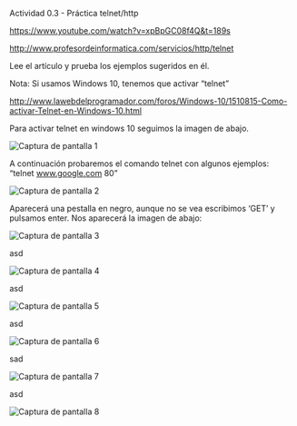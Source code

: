 Actividad 0.3 - Práctica telnet/http

https://www.youtube.com/watch?v=xpBpGC08f4Q&t=189s

http://www.profesordeinformatica.com/servicios/http/telnet

Lee el artículo y prueba los ejemplos sugeridos en él.

Nota: Si usamos Windows 10, tenemos que activar “telnet”

http://www.lawebdelprogramador.com/foros/Windows-10/1510815-Como-activar-Telnet-en-Windows-10.html

Para activar telnet en windows 10 seguimos la imagen de abajo.

![Captura de pantalla 1](https://github.com/user-attachments/assets/fe1c0e4b-8a44-4d73-b268-b9ae8cd018ab)

A continuación probaremos el comando telnet con algunos ejemplos:
“telnet www.google.com 80”

![Captura de pantalla 2](https://github.com/user-attachments/assets/3101f2e7-9aeb-42a1-bf64-e12621f87241)

Aparecerá una pestalla en negro, aunque no se vea escribimos ‘GET’ y pulsamos enter.
Nos aparecerá la imagen de abajo:

![Captura de pantalla 3](https://github.com/user-attachments/assets/51aea4b4-ecaa-4234-a597-4dbc7a8ebc2c)

asd

![Captura de pantalla 4](https://github.com/user-attachments/assets/4ea2ae5f-7b3e-4363-b1c2-043b0499680a)

asd

![Captura de pantalla 5](https://github.com/user-attachments/assets/e84a5696-2f22-48bc-a9e1-44ada2d9cbbf)

asd

![Captura de pantalla 6](https://github.com/user-attachments/assets/c2678419-2673-47a3-a69a-c2968326a909)

sad

![Captura de pantalla 7](https://github.com/user-attachments/assets/f384879b-72a6-476b-9ca8-50d6c65af8b5)

asd

![Captura de pantalla 8](https://github.com/user-attachments/assets/772c7086-0fd2-43e8-9444-5cc44c78ee35)
